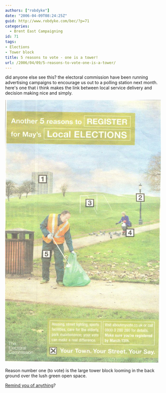 ```yaml
---
authors: ["robdyke"]
date: "2006-04-09T08:24:25Z"
guid: http://www.robdyke.com/bec/?p=71
categories:
  - Brent East Campaigning
id: 71
tags:
- Elections
- Tower block
title: 5 reasons to vote - one is a tower!
url: /2006/04/09/5-reasons-to-vote-one-is-a-tower/
---
```

did anyone else see this? the electoral commission have been running advertising campaigns to encourage us out to a polling station next month. here's one that i think makes the link between local service delivery and decision making nice and simply.

[<img alt="electoral commission - 5 reasons to vote" id="image70" src="/pubfiles/2006/04/test_scan0022.jpg" />](/pubfiles/2006/04/test_scan0022.jpg "electoral commission - 5 reasons to vote")

Reason number one (to vote) is the large tower block looming in the back ground over the lush green open space.

[Remind you of anything](http://stopthetower.co.uk/images/stories/artistview2.jpg "from stopthetower.co.uk")?